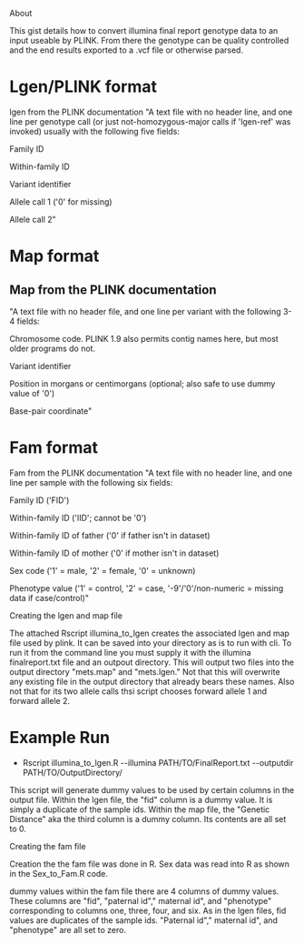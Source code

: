 About

This gist details how to convert illumina final report genotype data to an input useable by PLINK. From there the genotype can be quality controlled and the end results exported to a .vcf file or otherwise parsed.

# Lgen/PLINK format

lgen from the PLINK documentation "A text file with no header line, and one line per genotype call (or just not-homozygous-major calls if 'lgen-ref' was invoked) usually with the following five fields:

Family ID

Within-family ID

Variant identifier

Allele call 1 ('0' for missing)

Allele call 2"

# Map format

## Map from the PLINK documentation

"A text file with no header file, and one line per variant with the following 3-4 fields:

Chromosome code. PLINK 1.9 also permits contig names here, but most older programs do not.

Variant identifier

Position in morgans or centimorgans (optional; also safe to use dummy value of '0')

Base-pair coordinate"

# Fam format

Fam from the PLINK documentation "A text file with no header line, and one line per sample with the following six fields:

Family ID ('FID')

Within-family ID ('IID'; cannot be '0')

Within-family ID of father ('0' if father isn't in dataset)

Within-family ID of mother ('0' if mother isn't in dataset)

Sex code ('1' = male, '2' = female, '0' = unknown)

Phenotype value ('1' = control, '2' = case, '-9'/'0'/non-numeric = missing data if case/control)"

Creating the lgen and map file

The attached Rscript illumina_to_lgen creates the associated lgen and map file used by plink. It can be saved into your directory as is to run with cli. To run it from the command line you must supply it with the illumina finalreport.txt file and an outpout directory. This will output two files into the output directory "mets.map" and "mets.lgen." Not that this will overwrite any existing file in the output directory that already bears these names. Also not that for its two allele calls thsi script chooses forward allele 1 and forward allele 2.

# Example Run

* Rscript illumina_to_lgen.R --illumina PATH/TO/FinalReport.txt --outputdir PATH/TO/OutputDirectory/

This script will generate dummy values to be used by certain columns in the output file. Within the lgen file, the "fid" column is a dummy value. It is simply a duplicate of the sample ids. Within the map file, the "Genetic Distance" aka the third column is a dummy column. Its contents are all set to 0.

Creating the fam file

Creation the the fam file was done in R. Sex data was read into R as shown in the Sex_to_Fam.R code.

dummy values within the fam file there are 4 columns of dummy values. These columns are "fid", "paternal id"," maternal id", and "phenotype" corresponding to columns one, three, four, and six. As in the lgen files, fid values are duplicates of the sample ids. "Paternal id"," maternal id", and "phenotype" are all set to zero.





